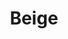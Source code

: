 ---
slug: "/beige"
title: "Beige"
year: "2020"
description: "gives off a minimal and youthful look, which would be a great choice for Tumblr users who want to showcase their content in a modern way that feels clean and fun."
url: "https://www.behance.net/gallery/87799899/Beige"
button: "View on Behance"
involvement: "Engaged in a collaborative 1:1 session with the developer, presenting ideas within three days. We proceed once the decisions are mutually agreed upon, ensuring swift progression of the project through efficient communication."

headerImage:
  - image: images/beige-0.png

contributions:
  - role: Concept Exploration
  - role: UI Design

technologies:
  - tool: Figma
  - tool: Tumblr

featuredImages:
  - image: images/beige-1.png
  - image: images/beige-2.png
  - image: images/beige-3.png
  - image: images/beige-4.png
  - image: images/beige-5.png
---